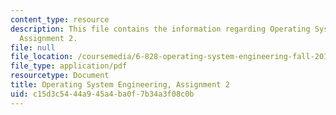 ```yaml
---
content_type: resource
description: This file contains the information regarding Operating System Engineering,
  Assignment 2.
file: null
file_location: /coursemedia/6-828-operating-system-engineering-fall-2012/c15d3c5444a945a4ba0f7b34a3f08c0b_MIT6_828F12_assignment2.pdf
file_type: application/pdf
resourcetype: Document
title: Operating System Engineering, Assignment 2
uid: c15d3c54-44a9-45a4-ba0f-7b34a3f08c0b
---
```


